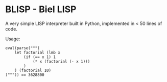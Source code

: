 # BLISP - Biel LISP

A very simple LISP interpreter built in Python, implemented in < 50 lines of code.

Usage:
```
eval(parse("""(
    let factorial (lmb x
        (if (== x 1) 1
            (* x (factorial (- x 1)))
        )
    ) (factorial 10)
)""")) == 3628800
```
